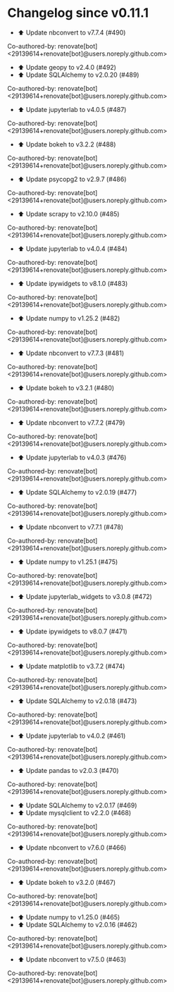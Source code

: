 # Changelog since v0.11.1
- ⬆️ Update nbconvert to v7.7.4 (#490)

Co-authored-by: renovate[bot] <29139614+renovate[bot]@users.noreply.github.com> 
- ⬆️ Update geopy to v2.4.0 (#492) 
- ⬆️ Update SQLAlchemy to v2.0.20 (#489)

Co-authored-by: renovate[bot] <29139614+renovate[bot]@users.noreply.github.com> 
- ⬆️ Update jupyterlab to v4.0.5 (#487)

Co-authored-by: renovate[bot] <29139614+renovate[bot]@users.noreply.github.com> 
- ⬆️ Update bokeh to v3.2.2 (#488)

Co-authored-by: renovate[bot] <29139614+renovate[bot]@users.noreply.github.com> 
- ⬆️ Update psycopg2 to v2.9.7 (#486)

Co-authored-by: renovate[bot] <29139614+renovate[bot]@users.noreply.github.com> 
- ⬆️ Update scrapy to v2.10.0 (#485)

Co-authored-by: renovate[bot] <29139614+renovate[bot]@users.noreply.github.com> 
- ⬆️ Update jupyterlab to v4.0.4 (#484)

Co-authored-by: renovate[bot] <29139614+renovate[bot]@users.noreply.github.com> 
- ⬆️ Update ipywidgets to v8.1.0 (#483)

Co-authored-by: renovate[bot] <29139614+renovate[bot]@users.noreply.github.com> 
- ⬆️ Update numpy to v1.25.2 (#482)

Co-authored-by: renovate[bot] <29139614+renovate[bot]@users.noreply.github.com> 
- ⬆️ Update nbconvert to v7.7.3 (#481)

Co-authored-by: renovate[bot] <29139614+renovate[bot]@users.noreply.github.com> 
- ⬆️ Update bokeh to v3.2.1 (#480)

Co-authored-by: renovate[bot] <29139614+renovate[bot]@users.noreply.github.com> 
- ⬆️ Update nbconvert to v7.7.2 (#479)

Co-authored-by: renovate[bot] <29139614+renovate[bot]@users.noreply.github.com> 
- ⬆️ Update jupyterlab to v4.0.3 (#476)

Co-authored-by: renovate[bot] <29139614+renovate[bot]@users.noreply.github.com> 
- ⬆️ Update SQLAlchemy to v2.0.19 (#477)

Co-authored-by: renovate[bot] <29139614+renovate[bot]@users.noreply.github.com> 
- ⬆️ Update nbconvert to v7.7.1 (#478)

Co-authored-by: renovate[bot] <29139614+renovate[bot]@users.noreply.github.com> 
- ⬆️ Update numpy to v1.25.1 (#475)

Co-authored-by: renovate[bot] <29139614+renovate[bot]@users.noreply.github.com> 
- ⬆️ Update jupyterlab_widgets to v3.0.8 (#472)

Co-authored-by: renovate[bot] <29139614+renovate[bot]@users.noreply.github.com> 
- ⬆️ Update ipywidgets to v8.0.7 (#471)

Co-authored-by: renovate[bot] <29139614+renovate[bot]@users.noreply.github.com> 
- ⬆️ Update matplotlib to v3.7.2 (#474)

Co-authored-by: renovate[bot] <29139614+renovate[bot]@users.noreply.github.com> 
- ⬆️ Update SQLAlchemy to v2.0.18 (#473)

Co-authored-by: renovate[bot] <29139614+renovate[bot]@users.noreply.github.com> 
- ⬆️ Update jupyterlab to v4.0.2 (#461)

Co-authored-by: renovate[bot] <29139614+renovate[bot]@users.noreply.github.com> 
- ⬆️ Update pandas to v2.0.3 (#470)

Co-authored-by: renovate[bot] <29139614+renovate[bot]@users.noreply.github.com> 
- ⬆️ Update SQLAlchemy to v2.0.17 (#469) 
- ⬆️ Update mysqlclient to v2.2.0 (#468)

Co-authored-by: renovate[bot] <29139614+renovate[bot]@users.noreply.github.com> 
- ⬆️ Update nbconvert to v7.6.0 (#466)

Co-authored-by: renovate[bot] <29139614+renovate[bot]@users.noreply.github.com> 
- ⬆️ Update bokeh to v3.2.0 (#467)

Co-authored-by: renovate[bot] <29139614+renovate[bot]@users.noreply.github.com> 
- ⬆️ Update numpy to v1.25.0 (#465) 
- ⬆️ Update SQLAlchemy to v2.0.16 (#462)

Co-authored-by: renovate[bot] <29139614+renovate[bot]@users.noreply.github.com> 
- ⬆️ Update nbconvert to v7.5.0 (#463)

Co-authored-by: renovate[bot] <29139614+renovate[bot]@users.noreply.github.com> 
